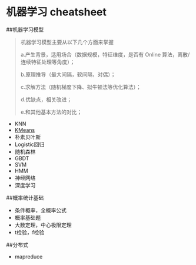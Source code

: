 机器学习 cheatsheet
=======

##机器学习模型
> 机器学习模型主要从以下几个方面来掌握
> 
> a.产生背景，适用场合（数据规模，特征维度，是否有 Online 算法，离散/连续特征处理等角度）；
> 
> b.原理推导（最大间隔，软间隔，对偶）；
> 
> c.求解方法（随机梯度下降、拟牛顿法等优化算法）；
> 
> d.优缺点，相关改进；
> 
> e.和其他基本方法的对比；

* KNN
* [KMeans](./常见问题和及代码实现/聚类/kmeans)
* 朴素贝叶斯 
* Logistic回归
* 随机森林
* GBDT
* SVM
* HMM
* 神经网络
* 深度学习

##概率统计基础

* 条件概率，全概率公式
* 概率基础题
* 大数定理，中心极限定理
* t检验，f检验

##分布式

* mapreduce

